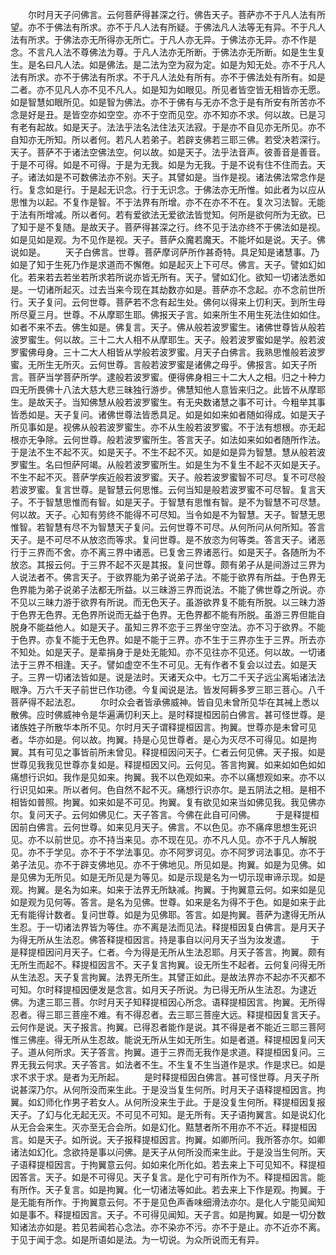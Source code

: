 <!-- { "loadSidebar": true } -->
　　尔时月天子问佛言。云何菩萨得甚深之行。佛告天子。菩萨亦不于凡人法有所望。亦不于佛法有所求。亦不于凡人法有所疑。于佛法凡人法等无有异。不于凡人法有所求。于佛法亦无所得亦无所亡。于凡人亦无异。于佛法亦无异。亦不作是念。不言凡人法不尊佛法为尊。于凡人法亦无所断。于佛法亦无所断。如是生生复生。是名曰凡人法。如是佛法。是二法为空为寂为定。如是为知无处。亦不于凡人法有所求。亦不于佛法有所求。不于凡人法处有所有。亦不于佛法处有所有。如是二者。亦不见凡人亦不见不凡人。如是知为如眼见。所见者皆空皆无相皆亦无愿。如是智慧如眼所见。如是智为佛法。亦不于佛有与无亦不念于是有所安有所苦亦不念是好是丑。是皆空亦如空空。亦不于空而见空。亦不知亦不求。何以故。已是习有老有起故。如是天子。法法乎法名法住法灭法寂。于是亦不自见亦无所见。亦不自知亦无所知。所以者何。若凡人若弟子。若辟支佛若三耶三佛。若受决若深行。天子。菩萨不于诸法空佛法空。何以故。如是天子。法乎法音声。彼善音是善音。于是不可得。如是不可得。于是为无我。如是为无我。于是不说有住不住而去。天子。诸法如是不可数佛法亦不别。天子。其譬如是。当作是视。诸法佛法常念作是行。复念如是行。于是起无识念。行于无识念。于佛法亦无所惟。如此者为以应从思惟为以起。不复作是智。不于法界有所增。亦不在亦不不在。复次习法智。无能于法有所增减。所以者何。若有爱欲法无爱欲法皆觉知。何所是欲何所为无欲。已了知于是不复随。是故天子。菩萨得甚深之行。终不见于法亦终不于佛法如是视。如是见如是观。为不见作是视。天子。菩萨众魔若魔天。不能坏如是说。天子。佛说如是。
　　天子白佛言。世尊。菩萨摩诃萨所作甚奇特。具足知是诸慧事。乃如是了知于生死乃作是求道而不懈倦。如是起灭上下可尽。佛言。天子。譬如幻如化。若来若去若坐若所求若所说亦皆无所有。天子。譬如幻化。欲知一切诸法悉如是。一切诸所起灭。过去当来今现在其劫数亦如是。菩萨亦不念起。亦不念前世所行。天子复问。云何世尊。菩萨若不念有起生处。佛何以得来上忉利天。到所生母所尽夏三月。世尊。不从摩耶生耶。佛报天子言。如来所生不用生死法住如如住。如者不来不去。佛生如是。佛复言。天子。佛从般若波罗蜜生。诸佛世尊皆从般若波罗蜜生。何以故。三十二大人相不从摩耶生。天子。般若波罗蜜如是学。般若波罗蜜佛母身。三十二大人相皆从学般若波罗蜜。月天子白佛言。我熟思惟般若波罗蜜。无所生无所灭。云何世尊。言般若波罗蜜是诸佛之母乎。佛报言。如天子所言。菩萨当学菩萨所学。逮般若波罗蜜。便得佛身相三十二大人之相。归之十种力四无所畏佛十八法大慈大悲三昧独行游步。佛慧知他人意皆来归之。此皆不从摩耶生。是故天子。当知佛慧从般若波罗蜜生。有无央数诸慧之事不可计。今粗举其事皆悉如是。天子复问。诸佛世尊法皆悉具足。如是如如来如者随如得成。如是天子所见事如是。视佛从般若波罗蜜生。亦不从生般若波罗蜜。不于法有想根。亦无起根亦无争除。云何世尊。般若波罗蜜所生。答言天子。如法如来如如者随所作法。于是法不生不起不灭。如是天子。不生不起不灭。如是如是异为智慧。慧从般若波罗蜜生。名曰怛萨阿竭。从般若波罗蜜所生。如是生为不复生不起不灭如是天子。不生不起不灭。菩萨学疾近般若波罗蜜。天子。般若波罗蜜智不可尽。复不可尽般若波罗蜜。复言世尊。是智慧云何思惟。云何当知是般若波罗蜜不可尽智。复言天子。不于智慧思惟而有智。如是天子。于智慧有思惟有智。是不为智慧不可尽慧。何以故。天子。心知有劳终不能得不可尽知。当令如是不为智慧。天子。智慧无思惟智。若智慧有尽不为智慧天子复问。云何世尊不可尽。从何所问从何所知。答言天子。是不可尽不从放恣而等求。复问世尊。是不放恣为何等类。答言天子。诸恶行于三界而不舍。亦不离三界中诸恶。已复舍三界诸恶行。如是天子。各随所为不放恣。其报云何。于三界不起不灭是其报。复问世尊。颇有弟子从是间游过三界为人说法者不。佛言天子。于欲界能为弟子说弟子法。不能于欲界有所益。于色界无色界能为弟子说弟子法都无所益。以三昧游三界而说法。不能了佛世尊之所说。亦不见以三昧力游于欲界有所说。而无色天子。虽游欲界复不能有所脱。以三昧力游于色界无色界。无色界所说而无益于色界。无色界都不能有所脱。虽游三界但能自脱身不能益他人。如是天子。虽知三界不恋于三界坐守空法。亦不习于欲界。不能于色界。亦复不能于无色界。如是不能于三界。亦不生于三界亦生于三界。所去亦不知处。如是天子。是辈捐身于是处无能知。亦不见往亦不见还。何以故。一切诸法于三界不相逢。天子。譬如虚空不生不可见。无有作者不复会以过去。如是天子。三界一切诸法皆如是。说是法时。天诸天众中。七万二千天子远尘离垢诸法法眼净。万六千天子前世已作功德。今复闻说是法。皆发阿耨多罗三耶三菩心。八千菩萨得不起法忍。
　　尔时众会者皆承佛威神。皆自见未曾所见华在其裓上悉以散佛。应时佛威神令是华遍满忉利天上。是时释提桓因前白佛言。甚可怪世尊。是诸族姓子所散华本所不见。尔时月天子谓释提桓因言。拘翼。世尊亦是未曾可见者。华亦如是。何以故。拘翼。持是心见世尊者。是心为灭尽不可得见。如是拘翼。其有可见之事皆前所未曾见。释提桓因问天子。仁者云何见佛。天子报。如是世尊见我我见世尊亦复如是。释提桓因又问。云何见。答言拘翼。如来如如色如如痛想行识如。我作是见如来。拘翼。我不以色观如来。亦不以痛想观如来。亦不以行识见如来。所以者何。色自然不起不灭。痛想行识亦尔。是五阴法之相。是相不相皆如普照。拘翼。如来如是不可见。拘翼。复有欲见如来当如佛见我。我见佛亦尔。复问天子。云何如佛见仁。天子答言。今佛在此自可问佛。
　　于是释提桓因前白佛言。云何世尊。如来见月天子。佛言。不以色见。亦不痛痒思想生死识见。亦不以前世见。亦不持当来见。亦不现在见。亦不凡人见。亦不于凡人解脱见。亦不于学见。亦不于不学法事见。亦不阿罗诃见。亦不阿罗诃法事见。亦不于弟子法见。亦不于辟支佛地见。亦不于佛地见。所见如是。拘翼。如是为见佛。如是见佛为无所见。如是无所见是为等见。如是示现是名为一切示现审谛示现。如是观。拘翼。是名为如来。如来于法界无所缺减。拘翼。于拘翼意云何。如来如是见如是观为见何等。答言。是名为见佛。世尊。如来是名为得不于色。如是如来于此无有能得计数者。复问世尊。如是为见佛耶。答言。如是拘翼。菩萨为逮得无所从生忍。于一切诸法界皆为等住。亦不离是法而见法。释提桓因复白佛言。是月天子为得无所从生法忍。佛答释提桓因言。持是事自以问月天子当为汝发遣。
　　于是释提桓因问月天子。仁者。今为得是无所从生法忍耶。月天子答言。拘翼。颇有无所生而起不。释提桓因言不。天子复言拘翼。设无所生不起者。云何复问得无所从生法忍。天子复言拘翼。法界无所生。其譬正如此。是故法界亦不起亦不灭都不可知。尔时释提桓因便发是念言。如月天子所说。为已得无所从生法忍。为逮近佛。为逮三耶三菩。尔时月天子知释提桓因心所念。语释提桓因言。拘翼。无所得忍者。得三耶三菩座不难。有不得忍者。去三耶三菩座大远。释提桓因复言天子。云何作是说。天子报言。拘翼。已得忍者能作是说。其不得是者不能近三耶三菩阿惟三佛座。得无所从生忍故。能说无所从生如无所生。如是者道。释提桓因复问天子。道从何所求。天子答言。拘翼。道于三界而无我作是求道。释提桓因复问。三界无我云何求。天子答言。如法者不生。不生复不生当道作是求。作是求已。如是求不求于求。是者为无所起。
　　是时释提桓因白佛言。甚可怪世尊。月天子所说甚深乃尔。从何所没而来生此。于是没当复生何所。时月天子语释提桓因言。拘翼。如幻师化作男子若女人。从何所没来生于此。于是没复生何所。释提桓因复报天子。了幻与化无起无灭。不可见不可知。是无所有。天子语拘翼言。如是说幻化从无合会来生。灭亦至无合会所。如是幻化。黠慧者所不用亦不不近。释提桓因言。如是天子。如所说。天子报释提桓因言。拘翼。如卿所问。我所答亦尔。如卿诸法如幻化。念欲持是事以问佛。是天子从何所没而来生此。于是没当生何所。天子语释提桓因言。于拘翼意云何。如如来化所化如。若去来上下可见知不。释提桓因答言。天子。如是不可得见。天子复言。是化宁可有所作为不。释提桓因言。能有所作。天子复言。如是拘翼。化一切诸法等如此。若去来上下作是观。拘翼。于是无能有所作。于拘翼意云何。不于是见色声香味细滑法亦尔。是化人宁能见闻知如是事不。释提桓因言。天子。不可得见闻知。天子言。如是拘翼。如是一切分数知诸法亦如是。若见若闻若心念法。亦不染亦不污。亦不于是止。亦不近亦不离。于见于闻于念。如是所语如是法。为一切说。为众所说而无有异。
